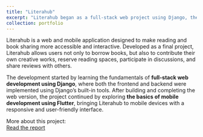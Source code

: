 ```yaml
---
title: "Literahub"
excerpt: "Literahub began as a full-stack web project using Django, then expanded into mobile development using Flutter to support both platforms."
collection: portfolio
---
```


Literahub is a web and mobile application designed to make reading and book sharing more accessible and interactive. Developed as a final project, Literahub allows users not only to borrow books, but also to contribute their own creative works, reserve reading spaces, participate in discussions, and share reviews with others.

The development started by learning the fundamentals of **full-stack web development using Django**, where both the frontend and backend were implemented using Django’s built-in tools. After building and completing the web version, the project continued by exploring **the basics of mobile development using Flutter**, bringing Literahub to mobile devices with a responsive and user-friendly interface.

More about this project:  
[Read the report](https://drive.google.com/file/d/1PMUwXqgSoKXYtzpbGlAjwtBWfTLMHxfW/view?usp=sharing)
